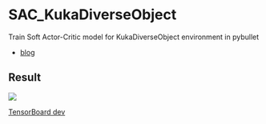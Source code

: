 # SAC_KukaDiverseObject

Train Soft Actor-Critic model for KukaDiverseObject environment in pybullet

- [blog](https://zenn.dev/unkown_yuser/articles/sb3_and_sac_and_kukabullet)

## Result 

![](https://github.com/unknown-yuser/zenn-content/blob/main/images/kuka_grasp_sac.gif)

[TensorBoard dev](https://tensorboard.dev/experiment/yzZqd0JxR2Guv8ry1nSGiA/#scalars)
